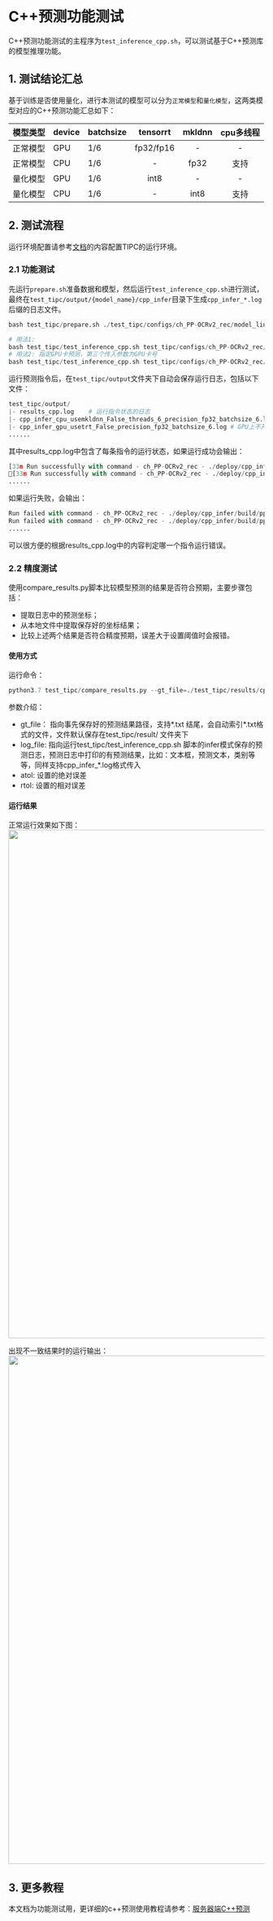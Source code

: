 # C++预测功能测试

C++预测功能测试的主程序为`test_inference_cpp.sh`，可以测试基于C++预测库的模型推理功能。

## 1. 测试结论汇总

基于训练是否使用量化，进行本测试的模型可以分为`正常模型`和`量化模型`，这两类模型对应的C++预测功能汇总如下：

| 模型类型 |device | batchsize | tensorrt | mkldnn | cpu多线程 |
|  ----   |  ---- |   ----   |  :----:  |   :----:   |  :----:  |
| 正常模型 | GPU | 1/6 | fp32/fp16 | - | - |
| 正常模型 | CPU | 1/6 | - | fp32 | 支持 |
| 量化模型 | GPU | 1/6 | int8 | - | - |
| 量化模型 | CPU | 1/6 | - | int8 | 支持 |

## 2. 测试流程
运行环境配置请参考[文档](./install.md)的内容配置TIPC的运行环境。

### 2.1 功能测试
先运行`prepare.sh`准备数据和模型，然后运行`test_inference_cpp.sh`进行测试，最终在```test_tipc/output/{model_name}/cpp_infer```目录下生成`cpp_infer_*.log`后缀的日志文件。

```py
bash test_tipc/prepare.sh ./test_tipc/configs/ch_PP-OCRv2_rec/model_linux_gpu_normal_normal_infer_cpp_linux_gpu_cpu.txt "cpp_infer"

# 用法1:
bash test_tipc/test_inference_cpp.sh test_tipc/configs/ch_PP-OCRv2_rec/model_linux_gpu_normal_normal_infer_cpp_linux_gpu_cpu.txt
# 用法2: 指定GPU卡预测，第三个传入参数为GPU卡号
bash test_tipc/test_inference_cpp.sh test_tipc/configs/ch_PP-OCRv2_rec/model_linux_gpu_normal_normal_infer_cpp_linux_gpu_cpu.txt '1'
```  

运行预测指令后，在`test_tipc/output`文件夹下自动会保存运行日志，包括以下文件：

```py
test_tipc/output/
|- results_cpp.log    # 运行指令状态的日志
|- cpp_infer_cpu_usemkldnn_False_threads_6_precision_fp32_batchsize_6.log  # CPU上不开启Mkldnn，线程数设置为6，测试batch_size=6条件下的预测运行日志
|- cpp_infer_gpu_usetrt_False_precision_fp32_batchsize_6.log # GPU上不开启TensorRT，测试batch_size=6的fp32精度预测日志
......
```
其中results_cpp.log中包含了每条指令的运行状态，如果运行成功会输出：

```py
[33m Run successfully with command - ch_PP-OCRv2_rec - ./deploy/cpp_infer/build/ppocr --rec_char_dict_path=./ppocr/utils/ppocr_keys_v1.txt --rec_img_h=32 --use_gpu=True --use_tensorrt=False --precision=fp32 --rec_model_dir=./inference/ch_PP-OCRv2_rec_infer/ --rec_batch_num=6 --image_dir=./inference/rec_inference/ --benchmark=True --det=False --rec=True --cls=False --use_angle_cls=False   > ./test_tipc/output/ch_PP-OCRv2_rec/cpp_infer/cpp_infer_gpu_usetrt_False_precision_fp32_batchsize_6.log 2>&1 !  [0m
[33m Run successfully with command - ch_PP-OCRv2_rec - ./deploy/cpp_infer/build/ppocr --rec_char_dict_path=./ppocr/utils/ppocr_keys_v1.txt --rec_img_h=32 --use_gpu=False --enable_mkldnn=False --cpu_threads=6 --rec_model_dir=./inference/ch_PP-OCRv2_rec_infer/ --rec_batch_num=6 --image_dir=./inference/rec_inference/ --benchmark=True --det=False --rec=True --cls=False --use_angle_cls=False   > ./test_tipc/output/ch_PP-OCRv2_rec/cpp_infer/cpp_infer_cpu_usemkldnn_False_threads_6_precision_fp32_batchsize_6.log 2>&1 !  [0m
......
```
如果运行失败，会输出：
```py
Run failed with command - ch_PP-OCRv2_rec - ./deploy/cpp_infer/build/ppocr --rec_char_dict_path=./ppocr/utils/ppocr_keys_v1.txt --rec_img_h=32 --use_gpu=True --use_tensorrt=False --precision=fp32 --rec_model_dir=./inference/ch_PP-OCRv2_rec_infer/ --rec_batch_num=6 --image_dir=./inference/rec_inference/ --benchmark=True --det=False --rec=True --cls=False --use_angle_cls=False   > ./test_tipc/output/ch_PP-OCRv2_rec/cpp_infer/cpp_infer_gpu_usetrt_False_precision_fp32_batchsize_6.log 2>&1 !
Run failed with command - ch_PP-OCRv2_rec - ./deploy/cpp_infer/build/ppocr --rec_char_dict_path=./ppocr/utils/ppocr_keys_v1.txt --rec_img_h=32 --use_gpu=False --enable_mkldnn=False --cpu_threads=6 --rec_model_dir=./inference/ch_PP-OCRv2_rec_infer/ --rec_batch_num=6 --image_dir=./inference/rec_inference/ --benchmark=True --det=False --rec=True --cls=False --use_angle_cls=False   > ./test_tipc/output/ch_PP-OCRv2_rec/cpp_infer/cpp_infer_cpu_usemkldnn_False_threads_6_precision_fp32_batchsize_6.log 2>&1 !
......
```
可以很方便的根据results_cpp.log中的内容判定哪一个指令运行错误。


### 2.2 精度测试

使用compare_results.py脚本比较模型预测的结果是否符合预期，主要步骤包括：
- 提取日志中的预测坐标；
- 从本地文件中提取保存好的坐标结果；
- 比较上述两个结果是否符合精度预期，误差大于设置阈值时会报错。

#### 使用方式
运行命令：
```py
python3.7 test_tipc/compare_results.py --gt_file=./test_tipc/results/cpp_*.txt  --log_file=./test_tipc/output/cpp_*.log --atol=1e-3 --rtol=1e-3
```

参数介绍：  
- gt_file： 指向事先保存好的预测结果路径，支持*.txt 结尾，会自动索引*.txt格式的文件，文件默认保存在test_tipc/result/ 文件夹下
- log_file: 指向运行test_tipc/test_inference_cpp.sh 脚本的infer模式保存的预测日志，预测日志中打印的有预测结果，比如：文本框，预测文本，类别等等，同样支持cpp_infer_*.log格式传入
- atol: 设置的绝对误差
- rtol: 设置的相对误差

#### 运行结果

正常运行效果如下图：
<img src="compare_cpp_right.png" width="1000">

出现不一致结果时的运行输出：
<img src="compare_cpp_wrong.png" width="1000">


## 3. 更多教程

本文档为功能测试用，更详细的c++预测使用教程请参考：[服务器端C++预测](https://github.com/PaddlePaddle/PaddleOCR/tree/dygraph/deploy/cpp_infer)  
